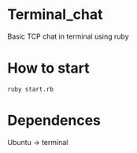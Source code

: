 # Terminal_chat
Basic TCP chat in terminal using ruby

# How to start
`
ruby start.rb
`


# Dependences
Ubuntu -> terminal
